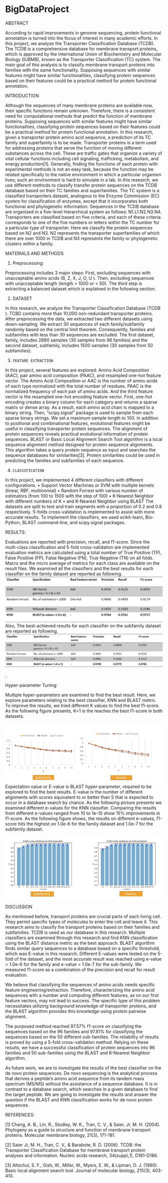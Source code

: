 # BigDataProject
ABSTRACT

According to rapid improvements in genome sequencing, protein functional annotation is turned into the focus of interest in many academic efforts. In this project, we analyze the Transporter Classification Database (TCDB). The TCDB is a comprehensive database for membrane transport proteins, which is approved by the International Union of Biochemistry and Molecular Biology (IUBMB), known as the Transporter Classification (TC) system. The main goal of this analysis is to classify membrane transport proteins into families with the same functionality. Supposing sequences with similar features might have similar functionalities, classifying protein sequences based on their features could be a practical method for protein functional annotation.


INTRODUCTION


Although the sequences of many membrane proteins are available now, their specific functions remain unknown. Therefore, there is a consistent need for computational methods that predict the function of membrane proteins. Supposing sequences with similar features might have similar functionalities, classifying protein sequences based on their features could be a practical method for protein functional annotation. In this research, given a transporter protein amino acid sequence, a prediction of its TC family and superfamily is to be made.
Transporter proteins is a term used for addressing proteins that serve the function of moving different substances across the cell. These are traffic gates that organize a variety of vital cellular functions including cell signaling, trafficking, metabolism, and energy production[1]. Generally, finding the functions of each protein with experimental methods is not an easy task, because the function may be related specifically to the native environment in which a particular organism lives; such an environment is hard to simulate in a lab.  In this research, we use different methods to classify transfer protein sequences on the TCDB database based on their TC families and superfamilies. 
The TC system is a classified transporters dataset, analogous to the Enzyme Commission (EC) system for classification of enzymes, except that it incorporates both functional and phylogenetic information. Sequences in the TCDB database are organized in a five-level hierarchical system as follows: N1.L1.N2.N3.N4. Transporters are classified based on five criteria, and each of these criteria corresponds to one of the five numbers or letters within the TC number for a particular type of transporter. Here we classify the protein sequences based on N2 and N3. N2 represents the transporter superfamilies of which there are over 1000 in TCDB and N3 represents the family or phylogenetic clusters within a family.


MATERIALS AND METHODS

1.    Preprocessing:


Preprocessing includes 3 major steps: First, excluding sequences with unacceptable amino acids (B, Z, X, J, O, U ). Then, excluding sequences with unacceptable length (length > 1000 or < 50). The third step is extracting a balanced dataset which is explained in the following section. 



2.    DATASET


In this research, we analyze the Transporter Classification Database (TCDB ). TCBD contains more than 10,000 non-redundant transporter proteins. After preprocessing the data, we extracted two different datasets using down-sampling. We extract 30 sequences of each family/subfamily randomly based on the central limit theorem. Consequently, families and subfamilies with less than 30 sequences are excluded. The first dataset, family, includes 2880 samples (30 samples from 96 families) and the second dataset, subfamily, includes 1500 samples (30 samples from 50 subfamilies).

3.     FEATURE EXTRACTION


In this project, several features are explored: Amino Acid Composition (AAC), pair amino acid composition (PAAC), and resampled one-hot feature vector. The Amino Acid Composition or AAC is the number of amino acids of each type normalized with the total number of residues. PAAC is the normalized frequency of each pair of amino acids. And the third feature vector is the resampled one-hot encoding feature vector. First, one-hot encoding creates a binary column for each category and returns a sparse matrix or dense array. As a result, each amino acid chain is mapped to a binary string. Then, “scipy.signal” package is used to sample from each sparse binary strings. We set a maximum sample length to 100.
In addition to positional and combinational features, evolutional features might be useful in classifying transporter protein sequences. The alignment of protein sequences reveals practical evolutional information of protein sequences. BLAST or Basic Local Alignment Search Tool algorithm is a local sequence alignment method designed for protein sequence alignments. This algorithm takes a query protein sequence as input and searches the sequence databases for similarities[3]. Protein similarities could be used in predicting the families and subfamilies of each sequence.   

4.     CLASSIFICATION


In this project, we implemented 4 different classifiers with different configurations. 
   •    Support Vector Machines or SVM with multiple kernels (linear, RBF, multinomial)
   •    Random Forrest with various number of estimators (from 100 to 1500 with the step of 100)
   •    K-Nearest Neighbor with different numbers of K
   •    and K-Nearest Neighbor using BLAST
 The datasets are split to test and train segments with a proportion of 0.2 and 0.8 respectively. 5-folds cross-validation is implemented to assist with more accurate results. To implement the classifiers, we used scikit-learn, Bio-Python, BLAST command-line, and scipy.signal packages.

RESULTS:


Evaluations are reported with precision, recall, and f1-score. Since the multi-class classification and 5-fold cross-validation are implemented evaluation metrics are calculated using a total number of True Positive (TP), False Positive (FP), False Negative (FN), True Negative (TN) on all folds. Macro and the micro average of metrics for each class are available on the result files. We examined all the classifiers and the best results for each classifier on the family dataset are reported as following.
![](images/family-results.jpg)
Also, The best-achieved results for each classifier on the subfamily dataset are reported as following. 
![](images/subfamily-results.jpg)

. 

Hyper-parameter Tuning:


Multiple hyper-parameters are examined to find the best result. Here, we explore parameters relating to the best classifier, KNN and BLAST metric.  To improve the results, we tried different K values to find the best f1-score. As the following figure presents, K=1 is the reaches the best f1-score in both datasets. 


![](images/k.jpg)
Expectation value or E-value is BLAST hyper-parameter, required to be explored to find the best results. E-value is the number of different alignments with scores equivalent to or better than S that is expected to occur in a database search by chance. As the following picture presents we examined different e-values for the KNN classifier. Comparing the results from different e-values ranged from 10 to 1e-10 show 15% improvements in f1-score.  As the following figure shows, the results on different e-values, f1-score hits the highest on 1.0e-6 for the family dataset and 1.0e-7 for the subfamily dataset.

![](images/e-value.jpg)

DISCUSSION


As mentioned before, transport proteins are crucial parts of each living cell. They permit specific types of molecules to enter the cell and leave it. This research aims to classify the transport proteins based on their families and subfamilies. TCDB is used as our database in this research. Multiple classifiers are examined through this research and find KNN classification using the BLAST distance metric as the best approach. BLAST algorithm finds similar query sequences to a database based on a specific threshold, which was E-value in this research. Different E-values were tested on the 5-fold of the dataset, and the most accurate result was reached using e-value = 1.0e-6 for the family and e-value = 1.0e-7 for the sub-family. We measured f1-score as a combination of the precision and recall for result evaluation.



We believe that classifying the sequences of amino acids needs specific feature engineering/extraction. Therefore, characterizing the amino acid sequences with a number and computing different features, as on our first feature vectors, may not lead to success. The specific type of this problem necessitates utilizing background knowledge of transporter proteins, and the BLAST algorithm provides this knowledge using protein pairwise alignment. 

The purposed method reached 97.57% f1-score on classifying the sequences based on the 96 families and 97.81% for classifying the sequences based on the 50 different sub-families. The reliability of results is proved by using a 5-fold cross-validation method.
Relying on these results, we have a successful classification of protein sequences into 96 families and 50 sub-families using the BLAST and K-Nearest Neighbor algorithm. 

As future work, we are to investigate the results of the best classifier on the de novo protein sequences. De novo sequencing is the analytical process that derives a peptide’s amino acid sequence from its tandem mass spectrum (MS/MS) without the assistance of a sequence database. It is in contrast to a database search, which searches in a given database to find the target peptide. We are going to investigate the results and answer the question if the BLAST and KNN classification works for de novo protein sequences. 



REFERENCES:


[1] Chang, A. B., Lin, R., Studley, W. K., Tran, C. V., & Saier, Jr, M. H. (2004). Phylogeny as a guide to structure and function of membrane transport proteins. Molecular membrane biology, 21(3), 171-181.

[2] Saier Jr, M. H., Tran, C. V., & Barabote, R. D. (2006). TCDB: the Transporter Classification Database for membrane transport protein analyses and information. Nucleic acids research, 34(suppl_1), D181-D186.

[3] Altschul, S. F., Gish, W., Miller, W., Myers, E. W., & Lipman, D. J. (1990). Basic local alignment search tool. Journal of molecular biology, 215(3), 403-410.



